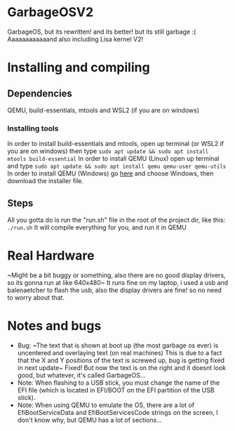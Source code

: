 # GarbageOSV2
GarbageOS, but its rewritten! and its better! but its still garbage :(
Aaaaaaaaaaaand also including Lisa kernel V2!
# Installing and compiling
## Dependencies
QEMU, build-essentials, mtools and WSL2 (if you are on windows)
### Installing tools
In order to install build-essentials and mtools, open up terminal (or WSL2 if you are on windows)
then type
`sudo apt update
&& sudo apt install mtools build-essential`
In order to install QEMU (Linux) open up terminal and type
`sudo apt update
&& sudo apt install qemu qemu-user qemu-utils`
In order to install QEMU (Windows) go [here](https://qemu.org) and choose Windows, then download the installer file.
## Steps
All you gotta do is run the "run.sh" file in the root of the project dir, like this:
`./run.sh`
It will compile everything for you, and run it in QEMU
# Real Hardware
~Might be a bit buggy or something, also there are no good display drivers, so its gonna run at like 640x480~ It runs fine on my laptop, i used a usb and balenaetcher to flash the usb, also the display drivers are fine! so no need to worry about that.
# Notes and bugs
* Bug: ~The text that is shown at boot up (the most garbage os ever) is uncentered and overlaying text (on real machines) This is due to a fact that the X and Y positions of the text is screwed up, bug is getting fixed in next update~ Fixed! But now the text is on the right and it doesnt look good, but whatever, it's called GarbageOS...
* Note: When flashing to a USB stick, you must change the name of the EFI file (which is located in EFI/BOOT on the EFI partition of the USB stick).
* Note: When using QEMU to emulate the OS, there are a lot of EfiBootServiceData and EfiBootServicesCode strings on the screen, I don't know why, but QEMU has a lot of sections...

